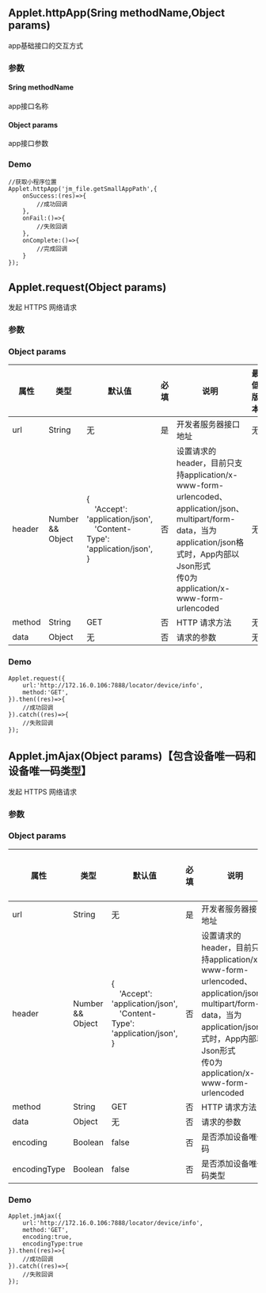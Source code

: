 ## Applet.httpApp(Sring methodName,Object params)
app基础接口的交互方式

### 参数
#### Sring methodName
app接口名称

#### Object params
app接口参数

### Demo
```
//获取小程序位置
Applet.httpApp('jm_file.getSmallAppPath',{
    onSuccess:(res)=>{
        //成功回调
    },
    onFail:()=>{
        //失败回调
    },
    onComplete:()=>{
        //完成回调
    }
});

```

## Applet.request(Object params)
发起 HTTPS 网络请求
### 参数
### Object params

属性 | 类型 |  默认值  | 必填 | 说明 | 最低版本
-|-|-|-|-|-
url | String | 无 |是 | 开发者服务器接口地址 | 无
header | Number && Object  | { <br>　'Accept': 'application/json',<br>　'Content-Type': 'application/json',<br>} |否 | 设置请求的 header，目前只支持application/x-www-form-urlencoded、application/json、multipart/form-data，当为application/json格式时，App内部以Json形式<br> 传0为application/x-www-form-urlencoded| 无
method | String | GET |否 | HTTP 请求方法 | 无
data | Object | 无 |否 | 请求的参数 | 无

### Demo

```
Applet.request({
	url:'http://172.16.0.106:7888/locator/device/info',
	method:'GET',
}).then((res)=>{
	//成功回调
}).catch((res)=>{
	//失败回调
});

```


## Applet.jmAjax(Object params)【包含设备唯一码和设备唯一码类型】
发起 HTTPS 网络请求
### 参数
### Object params

属性 | 类型 |  默认值  | 必填 | 说明 | 最低版本
-|-|-|-|-|-
url | String | 无 |是 | 开发者服务器接口地址 | 无
header | Number && Object  | { <br>　'Accept': 'application/json',<br>　'Content-Type': 'application/json',<br>} |否 | 设置请求的 header，目前只支持application/x-www-form-urlencoded、application/json、multipart/form-data，当为application/json格式时，App内部以Json形式<br> 传0为application/x-www-form-urlencoded| 无
method | String | GET |否 | HTTP 请求方法 | 无
data | Object | 无 |否 | 请求的参数 | 无
encoding | Boolean | false |否 | 是否添加设备唯一码 | 无
encodingType | Boolean | false |否 | 是否添加设备唯一码类型 | 无

### Demo

```
Applet.jmAjax({
	url:'http://172.16.0.106:7888/locator/device/info',
	method:'GET',
	encoding:true,
	encodingType:true
}).then((res)=>{
	//成功回调
}).catch((res)=>{
	//失败回调
});

```
